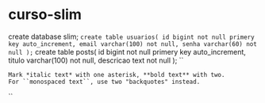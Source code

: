 # curso-slim

create database slim;
``
    create table usuarios(
    id bigint not null primery key auto_increment,
    email varchar(100) not null,
    senha varchar(60) not null
    );
``
create table posts(
id bigint not null primery key auto_increment,
titulo varchar(100) not null,
descricao text not null
);
``

    Mark *italic text* with one asterisk, **bold text** with two.
    For ``monospaced text``, use two "backquotes" instead.
``
